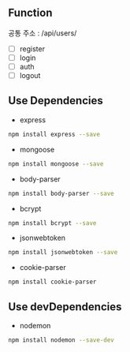 ## Function

공통 주소 : /api/users/

- [ ] register
- [ ] login
- [ ] auth
- [ ] logout

## Use Dependencies

- express

```bash
npm install express --save
```

- mongoose

```bash
npm install mongoose --save
```

- body-parser

```bash
npm install body-parser --save
```

- bcrypt

```bash
npm install bcrypt --save
```

- jsonwebtoken

```bash
npm install jsonwebtoken --save
```

- cookie-parser

```bash
npm install cookie-parser
```

## Use devDependencies

- nodemon

```bash
npm install nodemon --save-dev
```
